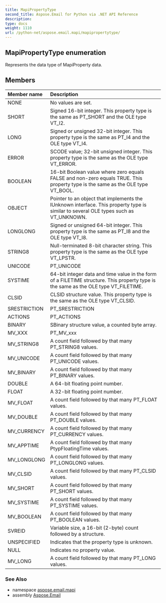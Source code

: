 ```yaml
---
title: MapiPropertyType
second_title: Aspose.Email for Python via .NET API Reference
description: 
type: docs
weight: 1110
url: /python-net/aspose.email.mapi/mapipropertytype/
---
```


## MapiPropertyType enumeration

Represents the data type of MapiProperty data.

## Members
| Member name | Description |
| :- | :- |
|NONE|No values are set.|
|SHORT|Signed 16-bit integer. This property type is the same as PT_SHORT and the OLE type VT_I2.|
|LONG|Signed or unsigned 32-bit integer. This property type is the same as PT_I4 and the OLE type VT_I4.|
|ERROR|SCODE value; 32-bit unsigned integer. This property type is the same as the OLE type VT_ERROR.|
|BOOLEAN|16-bit Boolean value where zero equals FALSE and non-zero equals TRUE. This property type is the same as the OLE type VT_BOOL.|
|OBJECT|Pointer to an object that implements the IUnknown interface. This property type is similar to several OLE types such as VT_UNKNOWN.|
|LONGLONG|Signed or unsigned 64-bit integer. This property type is the same as PT_I8 and the OLE type VT_I8.|
|STRING8|Null-terminated 8-bit character string. This property type is the same as the OLE type VT_LPSTR.|
|UNICODE|PT_UNICODE|
|SYSTIME|64-bit integer data and time value in the form of a FILETIME structure. This property type is the same as the OLE type VT_FILETIME.|
|CLSID|CLSID structure value. This property type is the same as the OLE type VT_CLSID.|
|SRESTRICTION|PT_SRESTRICTION|
|ACTIONS|PT_ACTIONS|
|BINARY|SBinary structure value, a counted byte array.|
|MV_XXX|PT_MV_xxx|
|MV_STRING8|A count field followed by that many PT_STRING8 values.|
|MV_UNICODE|A count field followed by that many PT_UNICODE values.|
|MV_BINARY|A count field followed by that many PT_BINARY values.|
|DOUBLE|A 64-bit floating point number.|
|FLOAT|A 32-bit floating point number.|
|MV_FLOAT|A count field followed by that many PT_FLOAT values.|
|MV_DOUBLE|A count field followed by that many PT_DOUBLE values.|
|MV_CURRENCY|A count field followed by that many PT_CURRENCY values.|
|MV_APPTIME|A count field followed by that many PtypFloatingTime values.|
|MV_LONGLONG|A count field followed by that many PT_LONGLONG values.|
|MV_CLSID|A count field followed by that many PT_CLSID values.|
|MV_SHORT|A count field followed by that many PT_SHORT values.|
|MV_SYSTIME|A count field followed by that many PT_SYSTIME values.|
|MV_BOOLEAN|A count field followed by that many PT_BOOLEAN values.|
|SVREID|Variable size, a 16-bit (2-byte) count followed by a structure.|
|UNSPECIFIED|Indicates that the property type is unknown.|
|NULL|Indicates no property value.|
|MV_LONG|A count field followed by that many PT_LONG values.|

### See Also

* namespace [aspose.email.mapi](/email/python-net/aspose.email.mapi/)
* assembly [Aspose.Email](/email/python-net/)

